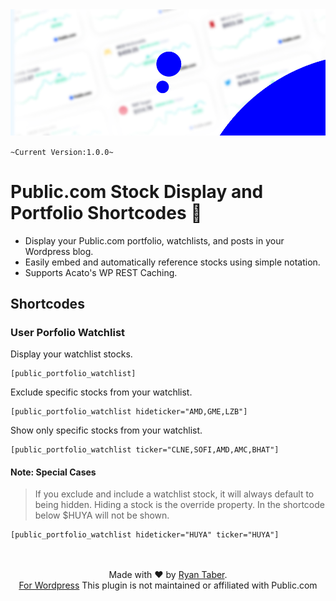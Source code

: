 <img src="https://github.com/ryntab/Public-Portfolio/blob/main/Banner.jpg">

`~Current Version:1.0.0~`

# Public.com Stock Display and Portfolio Shortcodes 🤑
- Display your Public.com portfolio, watchlists, and posts in your Wordpress blog.
- Easily embed and automatically reference stocks using simple notation. 
- Supports Acato's WP REST Caching.

## Shortcodes

### User Porfolio Watchlist

Display your watchlist stocks.

```
[public_portfolio_watchlist]
```

Exclude specific stocks from your watchlist.

```
[public_portfolio_watchlist hideticker="AMD,GME,LZB"]
```

Show only specific stocks from your watchlist.

```
[public_portfolio_watchlist ticker="CLNE,SOFI,AMD,AMC,BHAT"]
```
#### **Note:** Special Cases
> If you exclude and include a watchlist stock, it will always default to being hidden. Hiding a stock is the override property. In the shortcode below $HUYA will not be shown.
```
[public_portfolio_watchlist hideticker="HUYA" ticker="HUYA"]
```


<p align="center">
    <br/><br/>
    Made with ❤ by <a href="ryntab.com">Ryan Taber</a>.<br/>
    <a href="#">For Wordpress</a>
    This plugin is not maintained or affiliated with Public.com
</p>
